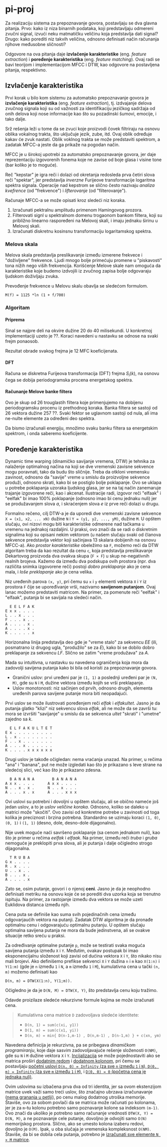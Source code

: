 # pi-proj

Za realizaciju sistema za prepoznavanje govora, postavljaju se dva glavna pitanja. Prvo: kako iz niza binarnih podataka, koji predstavljaju odmereni zvučni signal, izvući neku matmatičku veličinu koja predstavlja dati signal? Drugo: kako porediti niz takvih veličina, odnosno definisati način računanja njihove međusobne sličnosti?

Odgovore na ova pitanja daje **izvlačenje karakteristike** (eng. _feature extraction_) i **poređenje karakteristika** (eng. _feature matching_). Ovaj radi se bavi teorijom i implementacijom MFCC i DTW, kao odgovore na postavljena pitanja, respektivno.

## Izvlačenje karakteristika

Prvi korak u bilo kom sistemu za automatsko prepoznavanje govora je **izvlačenje karakteristika** (eng. _feature extraction_), tj. izdvajanje delova zvučnog signala koji su od važnosti za identifikaciju jezičkog sadržaja od onih delova koji nose informacije kao što su pozadinski šumovi, emocije, i tako dalje.

Srž rešenja leži u tome da se zvuci koje proizvodi čovek filtriraju na osnovu oblika vokalnog trakta, što uključuje jezik, zube, itd. Ovaj oblik određuje kakav će zvuk nastati. Oblik voklnog trakta se može predstaviti spektrom, a zadatak MFCC-a jeste da ga prikaže na pogodan način.

MFCC je u širokoj upotrebi za automatsko prepoznavanje govora, jer daje reprezentaciju izgovorenih fonema koje ne zavise od boje glasa i visine tone (bar koliko je to moguće).

Reč "kepstar" je igra reči i dolazi od okretanja redosleda prva četiri slova reči "spektar", jer predstavlja _inverzne_ Furijeove transformacije logaritma spektra signala. Operacije nad kepstrom se slično često nazivaju _analiza kvefrence_ (od "frekvence") i _lifterovanje_ (od "filterovanje").

Računaje MFCC-a se može opisati kroz sledeći niz koraka.

1. Izračunati pektralnu amplitudu primenom Hamingovog prozora.
2. Filterovati signl u spektralnom domenu trogaonom bankom filtera, koji su približno linearno raspoređeni na Melovoj skali, i imaju jednaku širinu u Melovoj skali.
3. Izračunati diskretnu kosinsnu transformaciju logaritamskog spektra.

### Melova skala

Melova skala predstavlja preslikavanje između izmerene frekvece i "doživljene" frekvence. Ljudi mnogo bolje primećuju promene u "piskavosti" tona nižih nego viših frekvencija. Korišćenje Melove skale nam omoguća da karakteristike koje budemo izdvojili iz zvučnog zapisa bolje odgovaraju ljudskom doživljaju zvuka.

Prevođenje frekvence u Melovu skalu obavlja se sledećom formulom.

```
M(f) = 1125 *ln (1 + f/700)
```

### Algoritam

#### Priprema

Sinal se najpre deli na okvire dužine 20 do 40 milisekundi. U konkretnoj implementaciji uzeto je ??. Koraci navedeni u nastavku se odnose na svaki frejm ponaosob.

Rezultat obrade svakog frejma je 12 MFC koeficijenata.

#### DFT

Računa se diskretna Furijeova transformacija (DFT) frejma $S_i (k)$, na osnovu čega se dobija periodogramska procena energetskog spektra.

#### Računanje Melove banke filtera

Ovo je skup od 26 trouglastih filtera koje primenjujemo na dobijenu periodogramsku procenu iz prethodnog koraka. Banka filtera se sastoji od 26 vektora dužine 257 ??. Svaki fektor se uglavnom sastoji od nula, ali ima ne-nulte elemente za određeni deo spektra.

Da bismo izračunali energiju, množimo svaku banku filtera sa energetskim spektrom, i onda saberemo koeficijente.


## Poređenje karakteristika

Dynamic time warping (dinamičko savijanje vremena, DTW) je tehnika za nalaženje optimalnog načina na koji se dve vremenski zavisne sekvence mogu poravnati, tako da budu što sličnije. Treba da otkloni vremensku zavinost, odnosno da "savije" vreme u smislu da proizvoljne sekvence produži, odnosno skrati, kako bi se postiglo bolje poklapanje. Ovo se uklapa u potrebe poklapanja uzoraka ljudskog glasa, jer se na taj način zanemaruje trajanje izgovorene reči, kao i akcenat. Ilustracije radi, izgovor reči "elfaak" i "eelfak" bi imao 100% poklapanje (odnosno imao bi cenu jednaku nuli) jer se produžavanjem slova _a_, i skraćenjem slova _e_ iz prve reči dolazi u drugu.

Formalno rečeno, cilj DTW-a je da uporedi dve vremenski zavisne sekvence `X = (x1, x2, ... xN)` dužine `N` i `Y = (y1, y2, ..., yM)`, dužine `M`. U opštem slučaju, ovi nizovi mogu biti karakteristike odmerene nad tačkama u vremenu na jednakoj razdaljini. U praksi, ovo znači da se radi o diskretnim signalima koji su opisani nekim vektorom (u našem slučaju svaki od članova sekvence predstavlja vektor koji sačinjava 13 skalara dobijenih na osnovu MFCC-a). Ako _prostor karakteristike_ obeležimo sa `F`, možemo reći da DTW algoritam treba da kao rezultat da cenu `c`, koja predstavlja preslikavanje Dekartovog proizvoda dva ovakva skupa (`F × F`) u skup ne-negativnih realnih brojeva. Kažemo da između dva podskupa ovih prostora (npr. dva različita snimka izgovorene reči) postoji _dobro preklapanje_ ako je cena mala, i _loše preklapanje_ ako je cena velika.

Niz uređenih parova `(x, y)`, pri čemu su `x` i `y` elementi vektora `X` i `Y` iz prostora `F` čije se upoređivanje vrši, nazivamo **savijenom putanjom**. Ovaj lanac možemo predstaviti matricom. Na primer, za pomenute reči "eelfak" i "elfaak", putanja bi se savijala na sledeći način.

```
  E E L F A K
E x x . . . .
L . . x . . .
F . . . x . .
A . . . . x .
A . . . . x .
K . . . . . x
```

Horizonalna linija predstavlja deo gde je "vreme stalo" za sekvencu _EE_ (ili, posmatrano iz drugog ugla, "produžilo" se za _E_), kako bi se dobilo dobro preklapanje za sekvencu _LF_. Slično se zatim "vreme produžava" za _A_.

Mada su intuitivna, u nastavku su navedena ograničenja koja mora da zadovolji savijena putanja kako bi bila od koristi za prepoznavanje govora.

- Granični uslov: prvi uređeni par je `(1, 1)` a poslednji uređeni par je `(N, M)`, gde su `N` i `M`, dužine vektora između kojih se vrši preklapanje.
- Uslov monotonosti: niz sačinjen od prvih, odnosno drugih, elementa uređenih parova savijene putanje mora biti neopadajući.

Prvi uslov se može ilustrovati poređenjem reči _elfak_ i _elfakultet_. Jasno je da putanja glatko "klizi" niz sekvencu slova _elfak_, ali ne može da se završi tu: mora se izvršiti "savijanje" u smislu da se sekvenca _ultet_ "skrati" i "umetne" zajedno sa _k_.

```
  E L F A K U L T E T
E x . . . . . . . . .
L . x . . . . . . . .
F . . x . . . . . . .
A . . . x . . . . . . 
K . . . . x x x x x x
```

Drugi uslov je takođe očigledan: nema vraćanja unazad. Na primer, u rečima "ana" i "banana", put ne može izgledati kao što je prikazano s leve strane na sledećoj slici, već kao što je prikazano zdesna.

```
  B A N A N A        B A N A N A 
A x x . . . .      A x x . . . .
N . . x . x .      N . . x . . .
A . . . x . x      A . . . x x x
```

Ovi uslovi su potrebni i dovoljni u opštem slučaju, ali se obično nameće još jedan uslov, a to je _uslov veličine koraka_. Odnosno, koliko se daleko u matrici može "skočiti". Ovo zavisi od konkretne potrebe u zavinosti od toga kolika je preciznost i brzina potrebna. Standardno se uzimaju koraci `(1, 0)`, `(0, 1)` i `(1, 1)` (desno, dole, desno-dole dijagonalno).

Nije uvek moguće naći savršeno poklapanje (sa cenom jednakom nuli), kao što je primer u rečima _eelfak_ i _elfaak_. Na primer, između reči _truba_ i _gruba_ nemoguće je preklopiti prva slova, ali je putanja i dalje očigledno strogo dijagonalna.

```
  T R U B A
G x . . . .
R . x . . .
U . . x . . 
B . . . x .
A . . . . x
```

Zato se, osim putanje, govori i o njenoj **ceni**. Jasno je da je neophodno definisati metriku na osnovu koje će se porediti dva uzorka koja se trenutno ispituju. Na primer, za rastojanje između dva vektora se može uzeti Euklidova distanca između njih.

Cena puta se definiše kao suma svih pojedinačnih cena između odgovarjaućih vektora na putanji. Zadatak DTW algoritma je da pronađe optimalnu cenu i odgovarajuću optimalnu putanju. U opštem slučaju optimalna savijena putanja ne mora da bude jedinstvena, ali se ovakve situacije retko sreću u praksi.

Za određivanje optimalne putanje `p`, može se testirati svaka moguća savijena putanja između `X` i `Y`. Međutim, ovakav postupak bi imao eksponencijalnu složenost koji zavisi od dućina vektora `X` i `Y`, što nikako nisu mali brojevi. Ako definišemo prefikse sekvenci `X` i `Y` dužina `n` i `m` kao `X(1:n)` i `Y(1:m)` (gde je `n` između `1` i `N`, a `m` između `1` i `M`), kumulativna cena u tački `(n, m)` možemo definisati kao

```
D(n, m) = DTW(X(1:n), Y(1;m)).
```

Očigledno je da je `D(N, M) = DTW(X, Y)`, što predstavlja cenu koju tražimo.

Odavde proizilaze sledeće rekurzivne formule kojima se može izračunati cena.

> Kumulativna cena matrice `D` zadovoljava sledeće identitete:
>
> - `D(n, 1) = sum(c(xi, y1))`
> - `D(1, m) = sum(c(x1, yi))`
> - `D(n, m) = min{ D(n-1,m-1) , D(n,m-1) , D(n-1,m) } + c(xn, ym)`

Navedena definicija je rekurzivna, pa se pribegava _dinamičkom programiranju_, koje daje sasvim zadovoljavajuće rešenje složenosti `O(NM)`, gde su `N` i `M` dužine vektora `X` i `Y`. [Incijalizacija](https://github.com/lazarljubenovic/pi-proj/blob/master/src/services/dtw.js#L6-L10) se može pojednostaviti ako se matrica proširi [dodatnim redom](https://github.com/lazarljubenovic/pi-proj/blob/master/src/services/dtw.js#L6) i [dodatnom kolonom](https://github.com/lazarljubenovic/pi-proj/blob/master/src/services/dtw.js#L7), pri čemu se postavljaju [početni uslovi `D(n, 0) = Infinity` (za sve `n` između `1` i `N`), `D(0, m) = Infinity` (za sve `m` između `1` i `M`)](https://github.com/lazarljubenovic/pi-proj/blob/master/src/services/dtw.js#L8), i [`D(0, 0) = 0` (početna cena je jednaka nuli)](https://github.com/lazarljubenovic/pi-proj/blob/master/src/services/dtw.js#L10).

Ovim uslovima su izbačena prva dva od tri identita, jer sa ovom ekstenzijom matrice uvek važi samo treći uslov, što značajno ubrzava izračunavanje ([nema grananja u petlji](https://github.com/lazarljubenovic/pi-proj/blob/master/src/services/dtw.js#L14-L19)), po cenu malog dodatnog utroška memorije. Štaviše, ovo za sobom povlači da se matrica može računati po kolonama, jer je za `m`-tu kolonu potrebno samo poznavanje kolone sa indeksom `(m-1)`. Ovo znači da ukoliko je potrebno samo računanje vrednosti `DTW(X, Y) = D(N, M)`, a ne poznavanje cele putanje, dovoljno je odvojiti samo `O(N)` memorijskog prostora. Slično, ako se umesto kolona izaberu redovi, dovoljno je `O(M)`. Ipak, u oba slučaja je vremenska kompleksnost `O(NM)`. Štaviše, da bi se dobila cela putanja, potrebno je [izračunati sve elemente `N × M` matrice](https://github.com/lazarljubenovic/pi-proj/blob/master/src/services/dtw.js#L12-L13).








